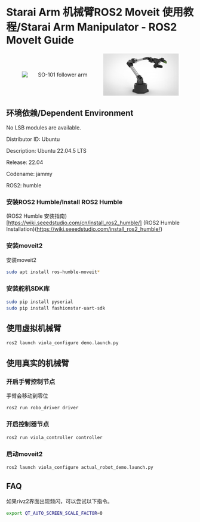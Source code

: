 # Starai Arm 机械臂ROS2 Moveit 使用教程/Starai Arm Manipulator - ROS2 MoveIt Guide

<div align="center">
  <div style="display: flex; gap: 1rem; justify-content: center; align-items: center;" >
    <img
      src="src\viola_description\images\viola_and_violin.jpg"
      alt="SO-101 follower arm"
      title="SO-101 follower arm"
      style="width: 40%;"
    />
    <img
      src="src\viola_description\images\cello.jpg"
      alt="SO-101 leader arm"
      title="SO-101 leader arm"
      style="width: 40%;"
    />
  </div>
</div>

## 环境依赖/Dependent Environment

No LSB modules are available.

Distributor ID: Ubuntu

Description:    Ubuntu 22.04.5 LTS

Release:        22.04

Codename:       jammy

ROS2:           humble

### 安装ROS2 Humble/Install ROS2 Humble

(ROS2 Humble 安装指南)[https://wiki.seeedstudio.com/cn/install_ros2_humble/]
(ROS2 Humble Installation)(https://wiki.seeedstudio.com/install_ros2_humble/)


### 安装moveit2

安装moveit2

```sh
sudo apt install ros-humble-moveit*
```

### 安装舵机SDK库

```sh
sudo pip install pyserial
sudo pip install fashionstar-uart-sdk
```



## 使用虚拟机械臂

```sh
ros2 launch viola_configure demo.launch.py 
```




## 使用真实的机械臂

### 开启手臂控制节点

手臂会移动到零位

```sh
ros2 run robo_driver driver
```

### 开启控制器节点

```sh
ros2 run viola_controller controller
```

### 启动moveit2

```sh
ros2 launch viola_configure actual_robot_demo.launch.py
```




## FAQ

如果rivz2界面出现频闪，可以尝试以下指令。

```sh
export QT_AUTO_SCREEN_SCALE_FACTOR=0
```

